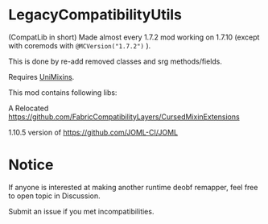 # LegacyCompatibilityUtils

(CompatLib in short) Made almost every 1.7.2 mod working on 1.7.10 (except with coremods with `@MCVersion("1.7.2")` ).

This is done by re-add removed classes and srg methods/fields.

Requires [UniMixins](https://github.com/LegacyModdingMC/UniMixins).

This mod contains following libs:

A Relocated https://github.com/FabricCompatibilityLayers/CursedMixinExtensions

1.10.5 version of https://github.com/JOML-CI/JOML

# Notice

If anyone is interested at making another runtime deobf remapper, feel free to open topic in Discussion.

Submit an issue if you met incompatibilities.
